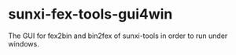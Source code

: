 # sunxi-fex-tools-gui4win
The GUI for fex2bin and bin2fex of sunxi-tools in order to run under windows.
